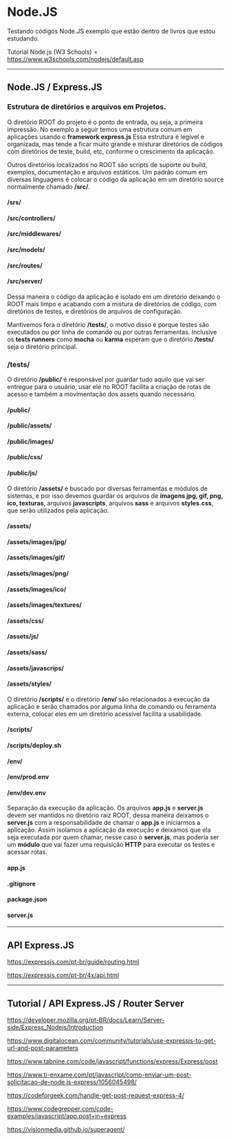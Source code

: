 # Node.JS

Testando códigos Node.JS exemplo que estão dentro de livros que estou estudando.

Tutorial Node.js (W3 Schools) = https://www.w3schools.com/nodejs/default.asp

-----------------------------------------------------------------------------------------

## Node.JS / Express.JS 

### Estrutura de diretórios e arquivos em Projetos. 

O diretório ROOT do projeto é o ponto de entrada, ou seja, a primeira impressão. 
No exemplo a seguir temos uma estrutura comum em aplicações usando o <b>framework express.js</b> 
Essa estrutura é legivel e organizada, mas tende a ficar muito grande e misturar diretórios
de códigos com diretórios de teste, build, etc, conforme o crescimento da aplicação.

Outros diretórios localizados no ROOT são scripts de suporte ou build, exemplos, documentação
e arquivos estáticos.  Um padrão comum em diversas linguagens é colocar o código da aplicação
em um diretório source normalmente chamado <b>/src/</b>.

#### /srs/
#### /src/controllers/
#### /src/middlewares/
#### /src/models/
#### /src/routes/
#### /src/server/

Dessa maneira o código da aplicação é isolado em um diretório deixando o ROOT mais limpo e 
acabando com a mistura de diretórios de código, com diretórios de testes, e diretórios de
arquivos de configuração.

Mantivemos fora o diretório <b>/tests/</b>, o motivo disso é porque testes são executados ou 
por linha de comando ou por outras ferramentas. Inclusive os <b>tests runners</b> como
<b>mocha</b> ou <b>karma</b> esperam que o diretório <b>/tests/</b> seja o diretório principal.

### /tests/

O diretório <b>/public/</b> é responsável por guardar tudo aquilo que vai ser entregue para o
usuário, usar ele no ROOT facilita a criação de rotas de acesso e também a movimentação
dos assets quando necessário.

#### /public/
#### /public/assets/
#### /public/images/
#### /public/css/
#### /public/js/

O diretório <b>/assets/</b> é buscado por diversas ferramentas e módulos de sistemas, e por
isso devemos guardar os arquivos de <b>imagens jpg, gif, png, ico, texturas</b>, arquivos 
<b>javascripts</b>, arquivos <b>sass</b> e arquivos <b>styles.css</b>, que serão utilizados 
pela aplicação.

#### /assets/
#### /assets/images/jpg/
#### /assets/images/gif/
#### /assets/images/png/
#### /assets/images/ico/
#### /assets/images/textures/
#### /assets/css/
#### /assets/js/
#### /assets/sass/
#### /assets/javascrips/
#### /assets/styles/

O diretório <b>/scripts/</b> e o diretório <b>/env/</b> são relacionados a execução da aplicação e
serão chamados por alguma linha de comando ou ferramenta externa, colocar eles em
um diretório acessível facilita a usabilidade.

#### /scripts/
#### /scripts/deploy.sh

#### /env/
#### /env/prod.env
#### /env/dev.env

Separação da execução da aplicação. Os arquivos <b>app.js</b> e <b>server.js</b> devem ser mantidos 
no diretório raiz ROOT, dessa maneira deixamos o <b>server.js</b> com a responsabilidade de chamar o
<b>app.js</b> e iniciarmos a aplicação. Assim isolamos a aplicação da execução e deixamos que ela seja
executada por quem chamar, nesse caso o <b>server.js</b>, mas poderia ser um <b>módulo</b> que vai 
fazer uma requisição <b>HTTP</b> para executar os testes e acessar rotas.

#### app.js
#### .gitignore
#### package.json
#### server.js
 
-----------------------------------------------------------------------------------------

## API Express.JS

https://expressjs.com/pt-br/guide/routing.html

https://expressjs.com/pt-br/4x/api.html

-----------------------------------------------------------------------------------------

## Tutorial / API Express.JS / Router Server 

https://developer.mozilla.org/pt-BR/docs/Learn/Server-side/Express_Nodejs/Introduction

https://www.digitalocean.com/community/tutorials/use-expressjs-to-get-url-and-post-parameters

https://www.tabnine.com/code/javascript/functions/express/Express/post

https://www.ti-enxame.com/pt/javascript/como-enviar-um-post-solicitacao-de-node.js-express/1056045498/

https://codeforgeek.com/handle-get-post-request-express-4/

https://www.codegrepper.com/code-examples/javascript/app.post+in+express

https://visionmedia.github.io/superagent/
